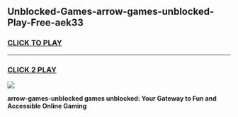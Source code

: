 
## Unblocked-Games-arrow-games-unblocked-Play-Free-aek33
<h3>
<a href="https://premium76.site?title=arrow-games-unblocked&ref=09A">CLICK TO PLAY</a></h3>
<hr>

<h3>
<a href="https://premium76.site?title=arrow-games-unblocked&ref=09A">CLICK 2 PLAY</a>
  
</h3>

<a href="https://premium76.site?title=arrow-games-unblocked&ref=09A"><img src="https://clearcache.store/games.png"></a>


**arrow-games-unblocked games unblocked: Your Gateway to Fun and Accessible Online Gaming**
